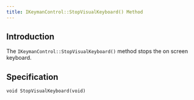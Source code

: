 ```yaml
---
title: IKeymanControl::StopVisualKeyboard() Method
---
```


## Introduction

The `IKeymanControl::StopVisualKeyboard()` method stops the on screen
keyboard.

## Specification

``` clike
void StopVisualKeyboard(void)
```
